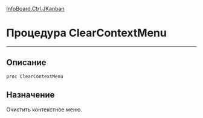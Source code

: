 ﻿---
Link: InfoBoard.Ctrl.JKanban.@ClearContextMenu
---

<!---  Навигация
[Имя проекта](#) :
-->
[InfoBoard.Ctrl.JKanban](Default)

# Процедура ClearContextMenu
---

## Описание

    proc ClearContextMenu

<!--
## Аргументы{#Args}

### Аргумент1

Описание аргумента 1
-->

## Назначение

Очистить контекстное меню.

<!--
## Пример

    ClearContextMenu...
-->

